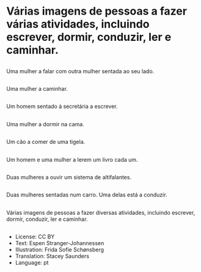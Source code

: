 # Várias imagens de pessoas a fazer várias atividades, incluindo escrever, dormir, conduzir, ler e caminhar.

##
Uma mulher a falar com outra mulher sentada ao seu lado.

##
Uma mulher a caminhar.

##
Um homem sentado à secretária a escrever.

##
Uma mulher a dormir na cama.

##
Um cão a comer de uma tigela.

##
Um homem e uma mulher a lerem um livro cada um.

##
Duas mulheres a ouvir um sistema de altifalantes.

##
Duas mulheres sentadas num carro. Uma delas está a conduzir.

##
Várias imagens de pessoas a fazer diversas atividades, incluindo escrever, dormir, conduzir, ler e caminhar.

##
* License: CC BY
* Text: Espen Stranger-Johannessen
* Illustration: Frida Sofie Schønsberg
* Translation: Stacey Saunders
* Language: pt
